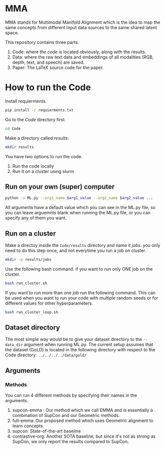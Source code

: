 # MMA
MMA stands for Multimodal Manifold Alignment which is the idea to map the same concepts from different input data sources to the same shared latent space.

This repository contains three parts.
1. Code: where *the code* is located obviously, along with the results.
2. Data: where the raw text data and embeddings of all modalities (RGB, depth, text, and speech) are saved.
3. Paper: The LaTeX source code for the paper.


# How to run the Code
Install requierments.
```bash
pip install -r requierments.txt
```
Go to the *Code* directory first.
```bash
cd Code
```
Make a directory called *results*:
```bash
mkdir results
```
You have two options to run the code.
1. Run the code locally
2. Run it on a cluster using slurm

## Run on your own (super) computer
```bash
python -u ML.py --arg1_name $arg1_value --arg2_name $arg2_value ...
```
All arguments have a default value which you can see in the ML.py file, so you can leave arguemnts blank when running the ML.py file, or you can specify any of them you want.

## Run on a cluster
Make a directoy inside the ```Code/results``` directory and name it *jobs*. you only need to do this step once, and not everytime you run a job on cluster.
```bash
mkdir -p results/jobs
```
Use the following bash command. if you want to run only ONE job on the cluster.
```bash
bash run_cluster.sh
```
If you want to run more than one job run the following command. This can be used when you want to run your code with multiple random seeds or for different values for other hyperparameters.
```bash
bash run_cluster_loop.sh
```


## Dataset directory
The most simple way would be to give your dataset directory to the ```--data_dir``` argument when running ML.py.
The current setup assumes that the dataset (GoLD) is located in the following directory with respect to the Code directory:
```../../../../data/gold/```

## Arguments
### Methods
You can run 4 different methods by specifying their names in the arguments.
1. supcon-emma : Our method which we call EMMA and is essentially a combination of SupCon and our Geometric methods.
2. full-emma: Our proposed method which uses Geometric alignment to learn concepts.
3. supcon: State-of-the-art baseline
4. contrastive-org: Another SOTA baseline, but since it's not as strong as SupCon, we only report the results compared to SupCon.

